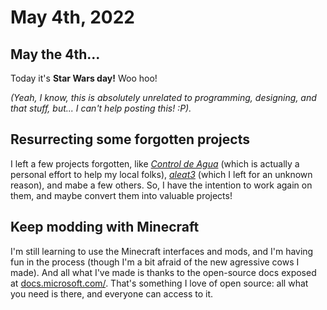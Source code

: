 # May 4th, 2022

## May the 4th...

Today it's **Star Wars day!** Woo hoo!

_(Yeah, I know, this is absolutely unrelated to programming, designing, and that stuff, but... I can't help posting this! :P)._

## Resurrecting some forgotten projects

I left a few projects forgotten, like [*Control de Agua*](https://github.com/ControlDeAgua) (which is actually a personal
effort to help my local folks), [*aleat3*](https://github.com/DiddiLeija/aleat3) (which I left for an unknown reason), and
mabe a few others. So, I have the intention to work again on them, and maybe convert them into valuable projects!

## Keep modding with Minecraft

I'm still learning to use the Minecraft interfaces and mods, and I'm having fun in the process (though I'm a bit afraid of
the new agressive cows I made). And all what I've made is thanks to the open-source docs exposed at
[docs.microsoft.com/](https://docs.microsoft.com/en-us/minecraft/creator/). That's something I love of open source: all what you
need is there, and everyone can access to it.

